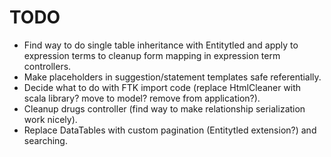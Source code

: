 # TODO

- Find way to do single table inheritance with Entitytled and apply to expression 
  terms to cleanup form mapping in expression term controllers.
- Make placeholders in suggestion/statement templates safe referentially.
- Decide what to do with FTK import code (replace HtmlCleaner with scala library? 
  move to model? remove from application?).
- Cleanup drugs controller (find way to make relationship serialization work nicely).
- Replace DataTables with custom pagination (Entitytled extension?) and searching.
